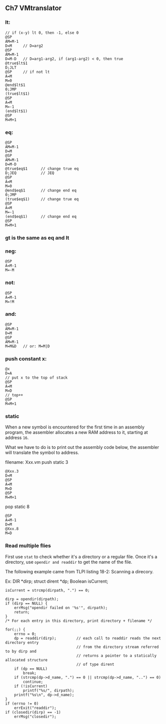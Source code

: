 ## Ch7 VMtranslator

### lt:

    // if (x-y) lt 0, then -1, else 0
    @SP
    AM=M-1
    D=M     // D=arg2
    @SP
    AM=M-1
    D=M-D   // D=arg1-arg2, if (arg1-arg2) < 0, then true
    @true$lt$1
    D;JLT
    @SP     // if not lt
    A=M
    M=0
    @end$lt$1
    0;JMP
    (true$lt$1)
    @SP
    A=M
    M=-1
    (end$lt$1)
    @SP
    M=M+1

### eq:

    @SP
    AM=M-1
    D=M
    @SP
    AM=M-1
    D=M-D
    @true$eq$1      // change true eq
    D;JEQ           // JEQ
    @SP
    A=M
    M=0
    @end$eq$1       // change end eq
    0;JMP
    (true$eq$1)     // change true eq
    @SP
    A=M
    M=-1
    (end$eq$1)      // change end eq
    @SP
    M=M+1

### gt is the same as eq and lt

### neg:

    @SP
    A=M-1
    M=-M

### not:

    @SP
    A=M-1
    M=!M

### and:

    @SP
    AM=M-1
    D=M
    @SP
    AM=M-1
    M=M&D   // or: M=M|D


### push constant x:

    @x
    D=A
    // put x to the top of stack
    @SP
    A=M
    M=D
    // top++
    @SP
    M=M+1

### static

When a new symbol is encountered for the first time in an assembly program,
the assembler allocates a new RAM address to it, starting at address `16`.

What we have to do is to print out the assembly code below, the assembler
will translate the symbol to address.

filename: Xxx.vm
push static 3

    @Xxx.3
    D=M
    @SP
    A=M
    M=D
    @SP
    M=M+1

pop static 8

	@SP
	A=M-1
	D=M
	@Xxx.8
	M=D

### Read multiple flies
First use `stat` to check whether it's a directory or a regular file.
Once it's a directory, use `opendir and readdir` to get the name of the file.

The following example came from TLPI listing 18-2: Scanning a direcory.

Ex:
    DIR *dirp;
    struct dirent *dp;
    Boolean isCurrent;

    isCurrent = strcmp(dirpath, ".") == 0;

    dirp = opendir(dirpath);
    if (dirp == NULL) {
        errMsg("opendir failed on '%s'", dirpath);
        return;
    }
    /* For each entry in this directory, print directory + filename */

    for(;;) {
        errno = 0;
        dp = readdir(dirp);         // each call to readdir reads the next directory entry
                                    // from the directory stream referred to by dirp and
                                    // returns a pointer to a statically allocated structure
                                    // of type dirent
        if (dp == NULL)
            break;
        if (strcmp(dp->d_name, ".") == 0 || strcmp(dp->d_name, "..") == 0)
            continue;
        if (!isCurrent)
            printf("%s/", dirpath);
        printf("%s\n", dp->d_name);
    }
    if (errno != 0)
        errExit("readdir");
    if (closedir(dirp) == -1)
        errMsg("closedir");

